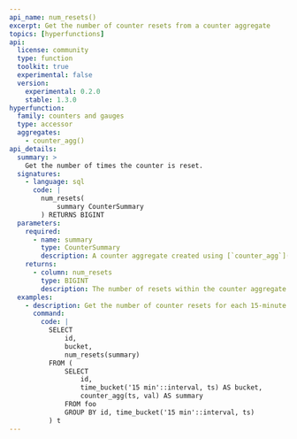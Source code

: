 ```yaml
---
api_name: num_resets()
excerpt: Get the number of counter resets from a counter aggregate
topics: [hyperfunctions]
api:
  license: community
  type: function
  toolkit: true
  experimental: false
  version:
    experimental: 0.2.0
    stable: 1.3.0
hyperfunction:
  family: counters and gauges
  type: accessor
  aggregates:
    - counter_agg()
api_details:
  summary: >
    Get the number of times the counter is reset.
  signatures:
    - language: sql
      code: |
        num_resets(
            summary CounterSummary
        ) RETURNS BIGINT
  parameters:
    required:
      - name: summary
        type: CounterSummary
        description: A counter aggregate created using [`counter_agg`](#counter_agg)
    returns:
      - column: num_resets
        type: BIGINT
        description: The number of resets within the counter aggregate
  examples:
    - description: Get the number of counter resets for each 15-minute counter aggregate.
      command:
        code: |
          SELECT
              id,
              bucket,
              num_resets(summary)
          FROM (
              SELECT
                  id,
                  time_bucket('15 min'::interval, ts) AS bucket,
                  counter_agg(ts, val) AS summary
              FROM foo
              GROUP BY id, time_bucket('15 min'::interval, ts)
          ) t
---
```


